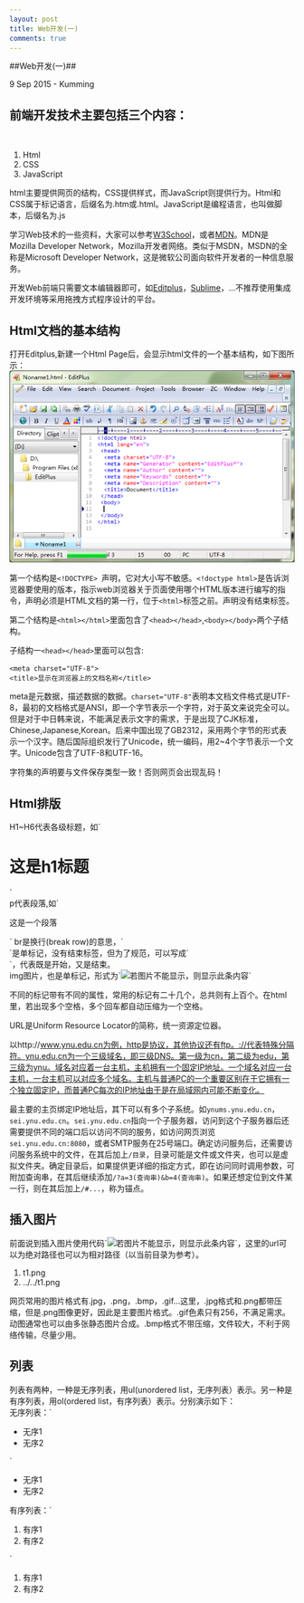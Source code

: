 ```yaml
---
layout: post
title: Web开发(一)
comments: true
---
```

##Web开发(一)##
<p class="meta">9 Sep 2015 - Kumming</p>
<h2>前端开发技术主要包括三个内容：</h2><br/>
<ol>
	<li>Html</li>
	<li>CSS</li>
	<li>JavaScript</li>
</ol>
<p>html主要提供网页的结构，CSS提供样式，而JavaScript则提供行为。Html和CSS属于标记语言，后缀名为.htm或.html。JavaScript是编程语言，也叫做脚本，后缀名为.js</p>

学习Web技术的一些资料，大家可以参考[W3School](http://www.w3school.com.cn/)，或者[MDN](https://developer.mozilla.org/en-US/docs/Web/JavaScript)。MDN是Mozilla Developer Network，Mozilla开发者网络。类似于MSDN，MSDN的全称是Microsoft Developer Network，这是微软公司面向软件开发者的一种信息服务。

开发Web前端只需要文本编辑器即可，如[Editplus](https://www.editplus.com/download.html)，[Sublime](http://www.sublimetext.com/)，...不推荐使用集成开发环境等采用拖拽方式程序设计的平台。

<h2>Html文档的基本结构</h2>

打开Editplus,新建一个Html Page后，会显示html文件的一个基本结构，如下图所示：
![](/images/Editplus.png)

第一个结构是`<!DOCTYPE> `声明，它对大小写不敏感。`<!doctype html>`是告诉浏览器要使用的版本，指示web浏览器关于页面使用哪个HTML版本进行编写的指令，声明必须是HTML文档的第一行，位于`<html>`标签之前。声明没有结束标签。

第二个结构是`<html></html>`里面包含了`<head></head>`,`<body></body>`两个子结构。

子结构一`<head></head>`里面可以包含:

    <meta charset="UTF-8">
	<title>显示在浏览器上的文档名称</title>

meta是元数据，描述数据的数据。`charset="UTF-8"`表明本文档文件格式是UTF-8，最初的文档格式是ANSI，即一个字节表示一个字符，对于英文来说完全可以。但是对于中日韩来说，不能满足表示文字的需求，于是出现了CJK标准，Chinese,Japanese,Korean。后来中国出现了GB2312，采用两个字节的形式表示一个汉字。随后国际组织发行了Unicode，统一编码，用2~4个字节表示一个文字。Unicode包含了UTF-8和UTF-16。

字符集的声明要与文件保存类型一致！否则网页会出现乱码！


<h2>Html排版</h2>
H1~H6代表各级标题，如`<h1>这是h1标题</h1>`<br>
p代表段落,如`<p>这是一个段落</p>`
br是换行(break row)的意思，`<br>`是单标记，没有结束标签，但为了规范，可以写成`<br/>`，代表既是开始，又是结束。<br>
img图片，也是单标记，形式为`<img sr="url" alt="若图片不能显示，则显示此条内容" />`

不同的标记带有不同的属性，常用的标记有二十几个，总共则有上百个。在html里，若出现多个空格，多个回车都自动压缩为一个空格。

URL是Uniform Resource Locator的简称，统一资源定位器。

以http://www.ynu.edu.cn为例，http是协议，其他协议还有ftp。://代表特殊分隔符。ynu.edu.cn为一个三级域名，即三级DNS。第一级为cn，第二级为edu，第三级为ynu。域名对应着一台主机，主机拥有一个固定IP地址。一个域名对应一台主机，一台主机可以对应多个域名。主机与普通PC的一个重要区别在于它拥有一个独立固定IP，而普通PC每次的IP地址由于是在局域网内可能不断变化。

最主要的主页绑定IP地址后，其下可以有多个子系统。如`ynums.ynu.edu.cn`，`sei.ynu.edu.cn`。`sei.ynu.edu.cn`指向一个子服务器，访问到这个子服务器后还需要提供不同的端口后以访问不同的服务，如访问网页浏览`sei.ynu.edu.cn:8080`，或者SMTP服务在25号端口。确定访问服务后，还需要访问服务系统中的文件，在其后加上`/目录`，目录可能是文件或文件夹，也可以是虚拟文件夹。确定目录后，如果提供更详细的指定方式，即在访问同时调用参数，可附加查询串，在其后继续添加`/?a=3(查询串)&b=4(查询串)`。如果还想定位到文件某一行，则在其后加上`/#...`，称为锚点。

<h2>插入图片</h2>
前面说到插入图片使用代码`<img sr="url" alt="若图片不能显示，则显示此条内容" />`，这里的url可以为绝对路径也可以为相对路径（以当前目录为参考）。
<ol>
	<li>t1.png</li>
	<li>../../t1.png</li>
</ol>

网页常用的图片格式有.jpg，.png，.bmp，.gif...这里，.jpg格式和.png都带压缩，但是.png图像更好，因此是主要图片格式。.gif色素只有256，不满足需求。动图通常也可以由多张静态图片合成。.bmp格式不带压缩，文件较大，不利于网络传输，尽量少用。

<h2>列表</h2>
列表有两种，一种是无序列表，用ul(unordered list，无序列表）表示。另一种是有序列表，用ol(ordered list，有序列表）表示。分别演示如下：<br>
无序列表：`<ul><li>无序1</li><li>无序2</li></ul>`
<ul>
	<li>无序1</li>
	<li>无序2</li>
</ul>
有序列表：`<ol><li>有序1</li><li>有序2</li></ol>`
<ol>
	<li>有序1</li>
	<li>有序2</li>
</ol>